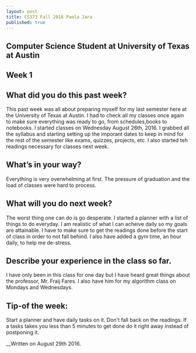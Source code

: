```yaml
---
layout: post
title: CS373 Fall 2016 Paola Jara
published: true
---
```



## Computer Science Student at University of Texas at Austin


## Week 1



## What did you do this past week?



This past week was all about preparing myself for my last semester here at the University of Texas at Austin. I had to check all my classes once again to make sure everything was ready to go, from schedules,books to notebooks. I started classes on Wednesday August 26th, 2016. I grabbed all the syllabus and starting setting up the imporant dates to keep in mind for the rest of the semester like exams, quizzes, projects, etc. I also started teh readings necessary for classes next week. 

## What’s in your way?

Everything is very overwhelming at first. The pressure of graduation and the load of classes were hard to process. 

## What will you do next week?

The worst thing one can do is go desperate. I started a planner with a list of things to do everyday. I am realistic of what I can acheive daily so my goals are attainable. I have to make sure to get the readings done before the start of class in order to not fall behind. I also have added a gym time, an hour daily, to help me de-stress. 

## Describe your experience in the class so far.

I have only been in this class for one day but I have heard great things about the professor, Mr. Fraij Fares. I also have him for my algorithm class on Mondays and Wednesdays. 


## Tip-of the week:
Start a planner and have daily tasks on it. Don't fall back on the readings. If a tasks takes you less than 5 minutes to get done do it right away instead of postponing it.



__Written on August 29th 2016.
